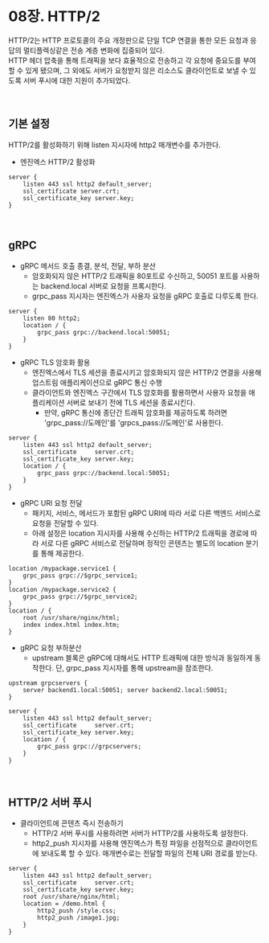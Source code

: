 # 08장. HTTP/2

HTTP/2는 HTTP 프로토콜의 주요 개정판으로 단일 TCP 연결을 통한 모든 요청과 응답의 멀티플렉싱같은 전송 계층 변화에 집중되어 있다.  
HTTP 헤더 압축을 통해 트래픽을 보다 효율적으로 전송하고 각 요청에 중요도를 부여할 수 있게 됐으며, 그 외에도 서버가 요청받지 않은 리소스도 클라이언트로 보낼 수 있도록 서버 푸시에 대한 지원이 추가되었다.  

<br/>

## 기본 설정

HTTP/2를 활성화하기 위해 listen 지시자에 http2 매개변수를 추가한다.  

 - 엔진엑스 HTTP/2 활성화
```nginx
server {
    listen 443 ssl http2 default_server;
    ssl_certificate server.crt;
    ssl_certificate_key server.key;
}
```

<br/>

## gRPC

 - gRPC 메서드 호출 종결, 분석, 전달, 부하 분산
    - 암호화되지 않은 HTTP/2 트래픽을 80포트로 수신하고, 50051 포트를 사용하는 backend.local 서버로 요청을 프록시한다.
    - grpc_pass 지시자는 엔진엑스가 사용자 요청을 gRPC 호출로 다루도록 한다.
```nginx
server {
    listen 80 http2;
    location / {
        grpc_pass grpc://backend.local:50051;
    }
}
```

 - gRPC TLS 암호화 활용
    - 엔진엑스에서 TLS 세션을 종료시키고 암호화되지 않은 HTTP/2 연결을 사용해 업스트림 애플리케이션으로 gRPC 통신 수행
    - 클라이언트와 엔진엑스 구간에서 TLS 암호화를 활용하면서 사용자 요청을 애플리케이션 서버로 보내기 전에 TLS 세션을 종료시킨다.
        - 만약, gRPC 통신에 종단간 트래픽 암호화를 제공하도록 하려면 'grpc_pass://도메인'를 'grpcs_pass://도메인'로 사용한다.
```nginx
server {
    listen 443 ssl http2 default_server;
    ssl_certificate     server.crt;
    ssl_certificate_key server.key;
    location / {
        grpc_pass grpc://backend.local:50051;
    }
}
```

 - gRPC URI 요청 전달
    - 패키지, 서비스, 메서드가 포함된 gRPC URI에 따라 서로 다른 백엔드 서비스로 요청을 전달할 수 있다.
    - 아래 설정은 location 지시자를 사용해 수신하는 HTTP/2 트래픽을 경로에 따라 서로 다른 gRPC 서비스로 전달하며 정적인 콘텐츠는 별도의 location 분기를 통해 제공한다.
```
location /mypackage.service1 {
    grpc_pass grpc://$grpc_service1;
}
location /mypackage.service2 {
    grpc_pass grpc://$grpc_service2;
}
location / {
    root /usr/share/nginx/html;
    index index.html index.htm;
}
```

 - gRPC 요청 부하분산
    - upstream 블록은 gRPC에 대해서도 HTTP 트래픽에 대한 방식과 동일하게 동작한다. 단, grpc_pass 지시자를 통해 upstream을 참조한다.
```nginx
upstream grpcservers {
    server backend1.local:50051; server backend2.local:50051;
}

server {
    listen 443 ssl http2 default_server;
    ssl_certificate     server.crt;
    ssl_certificate_key server.key;
    location / {
        grpc_pass grpc://grpcservers;
    }
}
```

<br/>

## HTTP/2 서버 푸시

 - 클라이언트에 콘텐츠 즉시 전송하기
    - HTTP/2 서버 푸시를 사용하려면 서버가 HTTP/2를 사용하도록 설정한다.
    - http2_push 지시자를 사용해 엔진엑스가 특정 파일을 선점적으로 클라이언트에 보내도록 할 수 있다. 매개변수로는 전달할 파일의 전체 URI 경로를 받는다.
```nginx
server {
    listen 443 ssl http2 default_server;
    ssl_certificate     server.crt;
    ssl_certificate_key server.key;
    root /usr/share/nginx/html;
    location = /demo.html {
        http2_push /style.css;
        http2_push /image1.jpg;
    }
}
```
